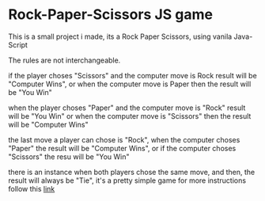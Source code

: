 # Rock-Paper-Scissors JS game

This is a small project i made, its a Rock Paper Scissors, using vanila Java-Script

The rules are not interchangeable.

if the player choses "Scissors" and the computer move  is Rock result will be "Computer Wins",
or when the computer move is Paper then the result will be "You Win"
                
when the player choses "Paper" and the computer move is "Rock" result will be "You Win"
or when the computer move is "Scissors" then the result will be "Computer Wins"

the last move a player can chose is "Rock", when the computer choses "Paper" the result will be "Computer Wins",
or if the computer choses "Scissors" the resu will be "You Win"

there is an instance when both players chose the same move, and then, the result will always be "Tie", it's a pretty simple game for more instructions follow this <a href="https://en.wikipedia.org/wiki/Rock_paper_scissors">link</a>
                    